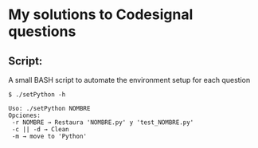 # My solutions to Codesignal questions

## Script:

A small BASH script to automate the environment setup for each question

```command
$ ./setPython -h
```

```
Uso: ./setPython NOMBRE
Opciones:
 -r NOMBRE → Restaura 'NOMBRE.py' y 'test_NOMBRE.py'
 -c || -d → Clean
 -m → move to 'Python'
```

